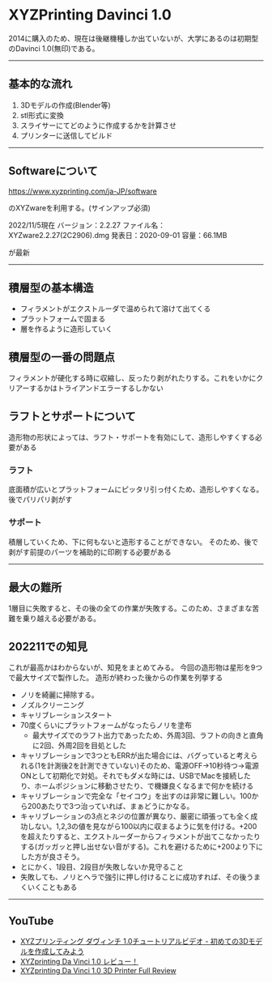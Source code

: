 # XYZPrinting Davinci 1.0

2014に購入のため、現在は後継機種しか出ていないが、大学にあるのは初期型のDavinci 1.0(無印)である。

---
## 基本的な流れ
1.  3Dモデルの作成(Blender等)
2.  stl形式に変換
3.  スライサーにてどのように作成するかを計算させ
4.  プリンターに送信してビルド

---
## Softwareについて
https://www.xyzprinting.com/ja-JP/software

のXYZwareを利用する。(サインアップ必須)

2022/11/5現在 
バージョン：2.2.27
ファイル名：XYZware2.2.27(2C2906).dmg
発表日：2020-09-01
容量：66.1MB

が最新

---
## 積層型の基本構造
- フィラメントがエクストルーダで温められて溶けて出てくる
- プラットフォームで固まる
- 層を作るように造形していく

## 積層型の一番の問題点
フィラメントが硬化する時に収縮し、反ったり剥がれたりする。これをいかにクリアーするかはトライアンドエラーするしかない

## ラフトとサポートについて

造形物の形状によっては、ラフト・サポートを有効にして、造形しやすくする必要がある

### ラフト
底面積が広いとプラットフォームにピッタリ引っ付くため、造形しやすくなる。後でパリパリ剥がす

### サポート
積層していくため、下に何もないと造形することができない。
そのため、後で剥がす前提のパーツを補助的に印刷する必要がある

---
## 最大の難所
1層目に失敗すると、その後の全ての作業が失敗する。このため、さまざまな苦難を乗り越える必要がある。

## 202211での知見
これが最高かはわからないが、知見をまとめてみる。
今回の造形物は星形を9つで最大サイズで製作した。
造形が終わった後からの作業を列挙する

- ノリを綺麗に掃除する。
- ノズルクリーニング
- キャリブレーションスタート
- 70度くらいにプラットフォームがなったらノリを塗布
  - 最大サイズでのラフト出力であったため、外周3回、ラフトの向きと直角に2回、外周2回を目処とした
- キャリブレーションで3つともERRが出た場合には、バグっていると考えられる(1を計測後2を計測できていない)そのため、電源OFF->10秒待つ->電源ONとして初期化で対処。それでもダメな時には、USBでMacを接続したり、ホームポジションに移動させたり、で機嫌良くなるまで何かを続ける
- キャリブレーションで完全な「セイコウ」を出すのは非常に難しい。100から200あたりで3つ治っていれば、まぁどうにかなる。
- キャリブレーションの3点とネジの位置が異なり、厳密に頑張っても全く成功しない。1,2,3の値を見ながら100以内に収まるように気を付ける。+200を超えたりすると、エクストルーダーからフィラメントが出てこなかったりする(ガッガッと押し出せない音がする)。これを避けるために+200より下にした方が良さそう。
- とにかく、1段目、2段目が失敗しないか見守ること
- 失敗しても、ノリとヘラで強引に押し付けることに成功すれば、その後うまくいくこともある

---  
## YouTube
- [XYZプリンティング ダヴィンチ 1.0チュートリアルビデオ - 初めての3Dモデルを作成してみよう](https://www.youtube.com/watch?v=33EHJjzR53w)
- [XYZprinting Da Vinci 1.0 レビュー！](https://www.youtube.com/watch?v=H1VVJipAFZs)
- [XYZprinting Da Vinci 1.0 3D Printer Full Review](https://www.youtube.com/watch?v=hlLcecDXces)


